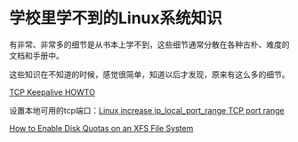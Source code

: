 # 学校里学不到的Linux系统知识

有非常、非常多的细节是从书本上学不到，这些细节通常分散在各种古朴、难度的文档和手册中。

这些知识在不知道的时候，感觉很简单，知道以后才发现，原来有这么多的细节。

[TCP Keepalive HOWTO](http://tldp.org/HOWTO/TCP-Keepalive-HOWTO/index.html)

设置本地可用的tcp端口：[Linux increase ip_local_port_range TCP port range](https://ma.ttias.be/linux-increase-ip_local_port_range-tcp-port-range/)

[How to Enable Disk Quotas on an XFS File System](https://www.thegeekdiary.com/how-to-enable-disk-quotas-on-an-xfs-file-system/)
